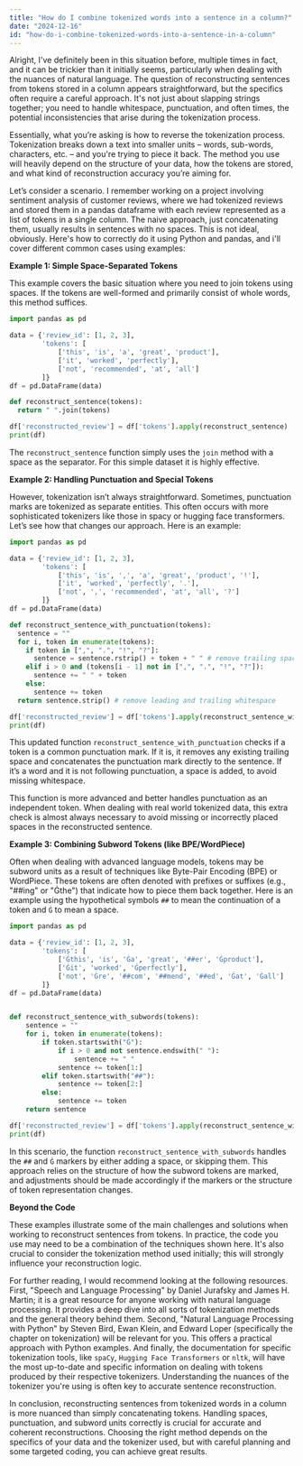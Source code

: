 ```yaml
---
title: "How do I combine tokenized words into a sentence in a column?"
date: "2024-12-16"
id: "how-do-i-combine-tokenized-words-into-a-sentence-in-a-column"
---
```


Alright,  I've definitely been in this situation before, multiple times in fact, and it can be trickier than it initially seems, particularly when dealing with the nuances of natural language. The question of reconstructing sentences from tokens stored in a column appears straightforward, but the specifics often require a careful approach. It's not just about slapping strings together; you need to handle whitespace, punctuation, and often times, the potential inconsistencies that arise during the tokenization process.

Essentially, what you’re asking is how to reverse the tokenization process. Tokenization breaks down a text into smaller units – words, sub-words, characters, etc. – and you're trying to piece it back. The method you use will heavily depend on the structure of your data, how the tokens are stored, and what kind of reconstruction accuracy you’re aiming for.

Let’s consider a scenario. I remember working on a project involving sentiment analysis of customer reviews, where we had tokenized reviews and stored them in a pandas dataframe with each review represented as a list of tokens in a single column. The naive approach, just concatenating them, usually results in sentences with no spaces. This is not ideal, obviously. Here's how to correctly do it using Python and pandas, and i'll cover different common cases using examples:

**Example 1: Simple Space-Separated Tokens**

This example covers the basic situation where you need to join tokens using spaces. If the tokens are well-formed and primarily consist of whole words, this method suffices.

```python
import pandas as pd

data = {'review_id': [1, 2, 3],
        'tokens': [
            ['this', 'is', 'a', 'great', 'product'],
            ['it', 'worked', 'perfectly'],
            ['not', 'recommended', 'at', 'all']
        ]}
df = pd.DataFrame(data)

def reconstruct_sentence(tokens):
  return " ".join(tokens)

df['reconstructed_review'] = df['tokens'].apply(reconstruct_sentence)
print(df)
```

The `reconstruct_sentence` function simply uses the `join` method with a space as the separator. For this simple dataset it is highly effective.

**Example 2: Handling Punctuation and Special Tokens**

However, tokenization isn’t always straightforward. Sometimes, punctuation marks are tokenized as separate entities. This often occurs with more sophisticated tokenizers like those in spacy or hugging face transformers. Let’s see how that changes our approach. Here is an example:

```python
import pandas as pd

data = {'review_id': [1, 2, 3],
        'tokens': [
            ['this', 'is', ',', 'a', 'great', 'product', '!'],
            ['it', 'worked', 'perfectly', '.'],
            ['not', ',', 'recommended', 'at', 'all', '?']
        ]}
df = pd.DataFrame(data)

def reconstruct_sentence_with_punctuation(tokens):
  sentence = ""
  for i, token in enumerate(tokens):
    if token in [",", ".", "!", "?"]:
      sentence = sentence.rstrip() + token + " " # remove trailing space before punctuation.
    elif i > 0 and (tokens[i - 1] not in [",", ".", "!", "?"]):
      sentence += " " + token
    else:
      sentence += token
  return sentence.strip() # remove leading and trailing whitespace

df['reconstructed_review'] = df['tokens'].apply(reconstruct_sentence_with_punctuation)
print(df)
```

This updated function `reconstruct_sentence_with_punctuation` checks if a token is a common punctuation mark. If it is, it removes any existing trailing space and concatenates the punctuation mark directly to the sentence. If it’s a word and it is not following punctuation, a space is added, to avoid missing whitespace.

This function is more advanced and better handles punctuation as an independent token. When dealing with real world tokenized data, this extra check is almost always necessary to avoid missing or incorrectly placed spaces in the reconstructed sentence.

**Example 3: Combining Subword Tokens (like BPE/WordPiece)**

Often when dealing with advanced language models, tokens may be subword units as a result of techniques like Byte-Pair Encoding (BPE) or WordPiece. These tokens are often denoted with prefixes or suffixes (e.g., "##ing" or "Ġthe") that indicate how to piece them back together. Here is an example using the hypothetical symbols `##` to mean the continuation of a token and `Ġ` to mean a space.

```python
import pandas as pd

data = {'review_id': [1, 2, 3],
        'tokens': [
            ['Ġthis', 'is', 'Ġa', 'great', '##er', 'Ġproduct'],
            ['Ġit', 'worked', 'Ġperfectly'],
            ['not', 'Ġre', '##com', '##mend', '##ed', 'Ġat', 'Ġall']
        ]}
df = pd.DataFrame(data)


def reconstruct_sentence_with_subwords(tokens):
    sentence = ""
    for i, token in enumerate(tokens):
        if token.startswith("Ġ"):
            if i > 0 and not sentence.endswith(" "):
                sentence += " "
            sentence += token[1:]
        elif token.startswith("##"):
            sentence += token[2:]
        else:
            sentence += token
    return sentence

df['reconstructed_review'] = df['tokens'].apply(reconstruct_sentence_with_subwords)
print(df)
```

In this scenario, the function `reconstruct_sentence_with_subwords` handles the `##` and `Ġ` markers by either adding a space, or skipping them. This approach relies on the structure of how the subword tokens are marked, and adjustments should be made accordingly if the markers or the structure of token representation changes.

**Beyond the Code**

These examples illustrate some of the main challenges and solutions when working to reconstruct sentences from tokens. In practice, the code you use may need to be a combination of the techniques shown here. It's also crucial to consider the tokenization method used initially; this will strongly influence your reconstruction logic.

For further reading, I would recommend looking at the following resources. First, "Speech and Language Processing" by Daniel Jurafsky and James H. Martin; it is a great resource for anyone working with natural language processing. It provides a deep dive into all sorts of tokenization methods and the general theory behind them. Second, "Natural Language Processing with Python" by Steven Bird, Ewan Klein, and Edward Loper (specifically the chapter on tokenization) will be relevant for you. This offers a practical approach with Python examples. And finally, the documentation for specific tokenization tools, like `spaCy`, `Hugging Face Transformers` or `nltk`, will have the most up-to-date and specific information on dealing with tokens produced by their respective tokenizers. Understanding the nuances of the tokenizer you're using is often key to accurate sentence reconstruction.

In conclusion, reconstructing sentences from tokenized words in a column is more nuanced than simply concatenating tokens. Handling spaces, punctuation, and subword units correctly is crucial for accurate and coherent reconstructions. Choosing the right method depends on the specifics of your data and the tokenizer used, but with careful planning and some targeted coding, you can achieve great results.
